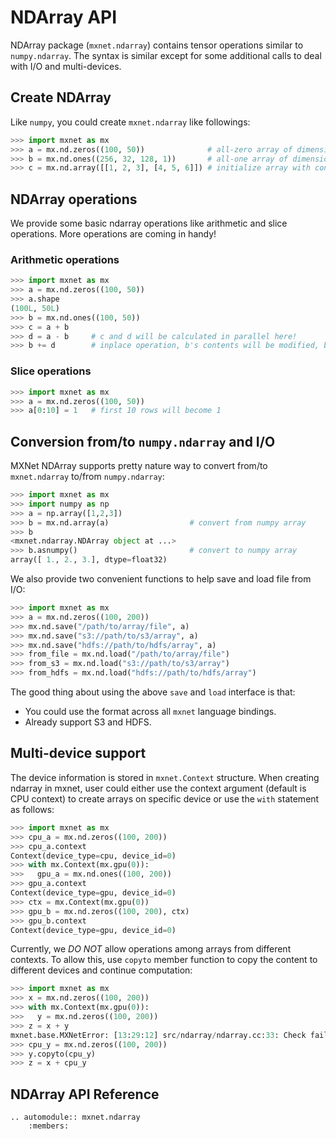 NDArray API
===========

NDArray package (`mxnet.ndarray`) contains tensor operations similar to `numpy.ndarray`. The syntax is similar except for some additional calls to deal with I/O and multi-devices.

Create NDArray
--------------
Like `numpy`, you could create `mxnet.ndarray` like followings:
```python
>>> import mxnet as mx
>>> a = mx.nd.zeros((100, 50))              # all-zero array of dimension 100x50
>>> b = mx.nd.ones((256, 32, 128, 1))       # all-one array of dimension 256x32x128x1
>>> c = mx.nd.array([[1, 2, 3], [4, 5, 6]]) # initialize array with contents
```

NDArray operations
-------------------
We provide some basic ndarray operations like arithmetic and slice operations. More operations are coming in handy!

### Arithmetic operations
```python
>>> import mxnet as mx
>>> a = mx.nd.zeros((100, 50))
>>> a.shape
(100L, 50L)
>>> b = mx.nd.ones((100, 50))
>>> c = a + b
>>> d = a - b     # c and d will be calculated in parallel here!
>>> b += d        # inplace operation, b's contents will be modified, but c and d won't be affected.
```

### Slice operations
```python
>>> import mxnet as mx
>>> a = mx.nd.zeros((100, 50))
>>> a[0:10] = 1   # first 10 rows will become 1
```

Conversion from/to `numpy.ndarray` and I/O
--------------------------------
MXNet NDArray supports pretty nature way to convert from/to `mxnet.ndarray` to/from `numpy.ndarray`:
```python
>>> import mxnet as mx
>>> import numpy as np
>>> a = np.array([1,2,3])
>>> b = mx.nd.array(a)                  # convert from numpy array
>>> b
<mxnet.ndarray.NDArray object at ...>
>>> b.asnumpy()                         # convert to numpy array
array([ 1., 2., 3.], dtype=float32)
```

We also provide two convenient functions to help save and load file from I/O:
```python
>>> import mxnet as mx
>>> a = mx.nd.zeros((100, 200))
>>> mx.nd.save("/path/to/array/file", a)
>>> mx.nd.save("s3://path/to/s3/array", a)
>>> mx.nd.save("hdfs://path/to/hdfs/array", a)
>>> from_file = mx.nd.load("/path/to/array/file")
>>> from_s3 = mx.nd.load("s3://path/to/s3/array")
>>> from_hdfs = mx.nd.load("hdfs://path/to/hdfs/array")
```
The good thing about using the above `save` and `load` interface is that:
- You could use the format across all `mxnet` language bindings.
- Already support S3 and HDFS.

Multi-device support
-------------------
The device information is stored in `mxnet.Context` structure. When creating ndarray in mxnet, user could either use the context argument (default is CPU context) to create arrays on specific device or use the `with` statement as follows:
```python
>>> import mxnet as mx
>>> cpu_a = mx.nd.zeros((100, 200))
>>> cpu_a.context
Context(device_type=cpu, device_id=0)
>>> with mx.Context(mx.gpu(0)):
>>>   gpu_a = mx.nd.ones((100, 200))
>>> gpu_a.context
Context(device_type=gpu, device_id=0)
>>> ctx = mx.Context(mx.gpu(0))
>>> gpu_b = mx.nd.zeros((100, 200), ctx)
>>> gpu_b.context
Context(device_type=gpu, device_id=0)
```

Currently, we *DO NOT* allow operations among arrays from different contexts. To allow this, use `copyto` member function to copy the content to different devices and continue computation:
```python
>>> import mxnet as mx
>>> x = mx.nd.zeros((100, 200))
>>> with mx.Context(mx.gpu(0)):
>>>   y = mx.nd.zeros((100, 200))
>>> z = x + y
mxnet.base.MXNetError: [13:29:12] src/ndarray/ndarray.cc:33: Check failed: lhs.ctx() == rhs.ctx() operands context mismatch
>>> cpu_y = mx.nd.zeros((100, 200))
>>> y.copyto(cpu_y)
>>> z = x + cpu_y
```

NDArray API Reference
---------------------

```eval_rst
.. automodule:: mxnet.ndarray
    :members:
```

